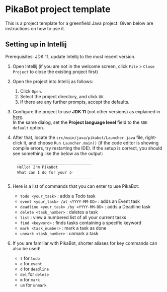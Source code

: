 # PikaBot project template

This is a project template for a greenfield Java project. Given below are instructions on how to use it.

## Setting up in Intellij

Prerequisites: JDK 11, update Intellij to the most recent version.

1. Open Intellij (if you are not in the welcome screen, click `File` > `Close Project` to close the existing project first)


2. Open the project into Intellij as follows:
   1. Click `Open`.
   2. Select the project directory, and click `OK`.
   3. If there are any further prompts, accept the defaults.


3. Configure the project to use **JDK 11** (not other versions) as explained in [here](https://www.jetbrains.com/help/idea/sdk.html#set-up-jdk).<br>
   In the same dialog, set the **Project language level** field to the `SDK default` option.


4. After that, locate the `src/main/java/pikabot/Launcher.java` file, right-click it, and choose `Run Launcher.main()` (if the code editor is showing compile errors, try restarting the IDE). If the setup is correct, you should see something like the below as the output:
   ```
     _________________________________
     Hello! I'm PikaBot
     What can I do for you? シ
     _________________________________

   ```
5. Here is a list of commands that you can enter to use PikaBot:
   * `todo <your_task>` : adds a Todo task
   * `event <your_task> /at <YYYY-MM-DD>` : adds an Event task
   * `deadline <your_task> /by <YYYY-MM-DD>` : adds a Deadline task
   * `delete <task_number>` : deletes a task
   * `list` : view a numbered list of all your current tasks
   * `find <keyword>` : finds tasks containing a specific keyword
   * `mark <task_number>` : mark a task as done
   * `unmark <task_number>` : unmark a task   


6. If you are familiar with PikaBot, shorter aliases for key commands can also be used!
   * `t` for `todo`
   * `e` for `event`
   * `d` for `deadline`
   * `del` for `delete`
   * `m` for `mark`
   * `um` for `unmark`